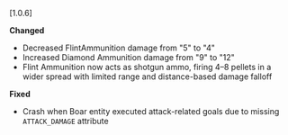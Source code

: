 [1.0.6]

**Changed**
* Decreased FlintAmmunition damage from "5" to "4"
* Increased Diamond Ammunition damage from "9" to "12"
* Flint Ammunition now acts as shotgun ammo, firing 4–8 pellets in a wider spread with limited range and distance-based damage falloff

**Fixed**
* Crash when Boar entity executed attack-related goals due to missing `ATTACK_DAMAGE` attribute
